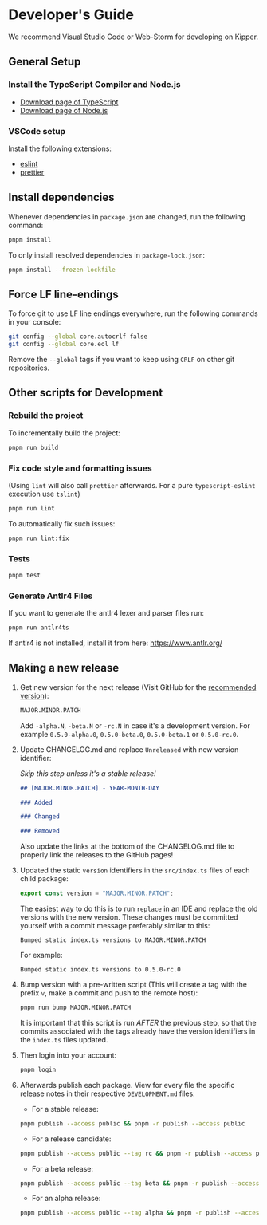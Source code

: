 # Developer's Guide

We recommend Visual Studio Code or Web-Storm for developing on Kipper.

## General Setup

### Install the TypeScript Compiler and Node.js

- [Download page of TypeScript](https://www.typescriptlang.org/download)
- [Download page of Node.js](https://nodejs.org/en/download/)

### VSCode setup

Install the following extensions:

- [eslint](https://marketplace.visualstudio.com/items?itemName=dbaeumer.vscode-eslint)
- [prettier](https://marketplace.visualstudio.com/items?itemName=esbenp.prettier-vscode)

## Install dependencies

Whenever dependencies in `package.json` are changed, run the following command:

```sh
pnpm install
```

To only install resolved dependencies in `package-lock.json`:

```sh
pnpm install --frozen-lockfile
```

## Force LF line-endings

To force git to use LF line endings everywhere, run the following commands in your console:

```bash
git config --global core.autocrlf false
git config --global core.eol lf
```

Remove the `--global` tags if you want to keep using `CRLF` on other git repositories.

## Other scripts for Development

### Rebuild the project

To incrementally build the project:

```sh
pnpm run build
```

### Fix code style and formatting issues

(Using `lint` will also call `prettier` afterwards. For a pure `typescript-eslint` execution use `tslint`)

```sh
pnpm run lint
```

To automatically fix such issues:

```sh
pnpm run lint:fix
```

### Tests

```sh
pnpm test
```

### Generate Antlr4 Files

If you want to generate the antlr4 lexer and parser files run:

```bash
pnpm run antlr4ts
```

If antlr4 is not installed, install it from here: https://www.antlr.org/

## Making a new release

1. Get new version for the next release
   (Visit GitHub for the [recommended version](https://github.com/Luna-Klatzer/Kipper/releases)):

   ```bash
   MAJOR.MINOR.PATCH
   ```

   Add `-alpha.N`, `-beta.N` or `-rc.N` in case it's a development version.
   For example `0.5.0-alpha.0`, `0.5.0-beta.0`, `0.5.0-beta.1` or `0.5.0-rc.0`.

2. Update CHANGELOG.md and replace `Unreleased` with new version identifier:

   _Skip this step unless it's a stable release!_

   ```markdown
   ## [MAJOR.MINOR.PATCH] - YEAR-MONTH-DAY

   ### Added

   ### Changed

   ### Removed
   ```

   Also update the links at the bottom of the CHANGELOG.md file to properly link the releases to the GitHub pages!

3. Updated the static `version` identifiers in the `src/index.ts` files of each child package:

   ```ts
   export const version = "MAJOR.MINOR.PATCH";
   ```

   The easiest way to do this is to run `replace` in an IDE and replace the old versions with the new version. These
   changes must be committed yourself with a commit message preferably similar to this:

   ```
   Bumped static index.ts versions to MAJOR.MINOR.PATCH
   ```

   For example:

   ```
   Bumped static index.ts versions to 0.5.0-rc.0
   ```

4. Bump version with a pre-written script (This will create a tag with the prefix `v`, make a commit and push to
   the remote host):

   ```bash
   pnpm run bump MAJOR.MINOR.PATCH
   ```

   It is important that this script is run _AFTER_ the previous step, so that the commits associated with the tags
   already have the version identifiers in the `index.ts` files updated.

5. Then login into your account:

   ```bash
   pnpm login
   ```

6. Afterwards publish each package. View for every file the specific release notes in their
   respective `DEVELOPMENT.md` files:

   - For a stable release:

   ```bash
   pnpm publish --access public && pnpm -r publish --access public
   ```

   - For a release candidate:

   ```bash
   pnpm publish --access public --tag rc && pnpm -r publish --access public --tag rc
   ```

   - For a beta release:

   ```bash
   pnpm publish --access public --tag beta && pnpm -r publish --access public --tag beta
   ```

   - For an alpha release:

   ```bash
   pnpm publish --access public --tag alpha && pnpm -r publish --access public --tag alpha
   ```
